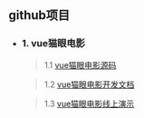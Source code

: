 ## github项目

  - ### 1. vue猫眼电影
    > 1.1 [vue猫眼电影源码](https://github.com/huaianfox/vue-maoyan)

    > 1.2 [vue猫眼电影开发文档](https://huaianfox.github.io/vue-maoyan/)

    > 1.3 [vue猫眼电影线上演示](https://huaianfox.github.io/vue-maoyan/dist/)